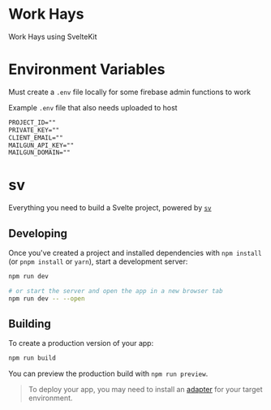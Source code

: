 # Work Hays

Work Hays using SvelteKit

# Environment Variables

Must create a `.env` file locally for some firebase admin functions to work

Example `.env` file that also needs uploaded to host

```txt
PROJECT_ID=""
PRIVATE_KEY=""
CLIENT_EMAIL=""
MAILGUN_API_KEY=""
MAILGUN_DOMAIN=""
```

# sv

Everything you need to build a Svelte project, powered by [`sv`](https://github.com/sveltejs/cli)

## Developing

Once you've created a project and installed dependencies with `npm install` (or `pnpm install` or `yarn`), start a development server:

```bash
npm run dev

# or start the server and open the app in a new browser tab
npm run dev -- --open
```

## Building

To create a production version of your app:

```bash
npm run build
```

You can preview the production build with `npm run preview`.

> To deploy your app, you may need to install an [adapter](https://svelte.dev/docs/kit/adapters) for your target environment.
